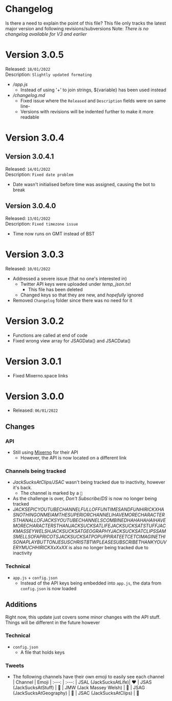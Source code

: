 # Changelog
Is there a need to explain the point of this file?
This file only tracks the latest major version and following revisions/subversions
Note: *There is no changelog available for V3 and earlier*

# Version 3.0.5
Released: `18/01/2022`  
Description: `Slightly updated formating`
- */app.js*
  - Instead of using '+' to join strings, ${variable} has been used instead
- */changelog.md*
  - Fixed issue where the `Released` and `Description` fields were on same line-
  - Versions with revisions will be indented further to make it more readable

# Version 3.0.4
## Version 3.0.4.1
Released: `14/01/2022`  
Description: `Fixed date problem`
- Date wasn't initialised before time was assigned, causing the bot to break

## Version 3.0.4.0
Released: `13/01/2022`  
Description: `Fixed timezone issue`
- Time now runs on GMT instead of BST

# Version 3.0.3
Released: `10/01/2022`  
- Addressed a severe issue (that no one's interested in)
  - Twitter API keys were uploaded under *temp_json.txt*
    - This file has been deleted
  - Changed keys so that they are new, and *hopefully* ignored
- Removed `Changelog` folder since there was no need for it

# Version 3.0.2
- Functions are called at end of code
- Fixed wrong view array for JSAGData() and JSACData() 

# Version 3.0.1
- Fixed Mixerno.space links

# Version 3.0.0
- Released: `06/01/2022`

<!-- NEW SECTION -->
## Changes
### API
- Still using [Mixerno](https://www.mixerno.space) for their API
  - However, the API is now located on a different link

### Channels being tracked
- *JackSucksAtClips/JSAC* wasn't being tracked due to inactivity, however it's back.
  - The channel is marked by a `💜`
- As the challenge is over, *Don't Subscribe/DS* is now no longer being tracked
- *JACKSEPICYOUTUBECHANNELFULLOFFUNTIMESANDFUNHIRICKXHASNOTHINGONMEIAMTHESUPERIORCHANNELIHAVEMORECHARACTERSTHANALLOFJACKSYOUTUBECHANNELSCOMBINEDHAHAHAHAIHAVEMORECHARACTERSTHANJACKSUCKSATLIFEJACKSUCKSATSTUFFJACKMASSEYWELSHJACKSUCKSATGEOGRAPHYJACKSUCKSATCLIPSSAMSMELLSOFAPRICOTSJACKSUCKSATPOPUPPIRATEETCETCIMAGINETHISONAPLAYBUTTONJESUSCHRISTBTWPLEASESUBSCRIBETHANKYOUVERYMUCHHIRICKXxXxXX* is also no longer being tracked due to inactivity

### Technical
- `app.js` + `config.json`
  - Instead of the API keys being embedded into `app.js`, the data from `config.json` is now loaded

## Additions
Right now, this update just covers some minor changes with the API stuff.  
Things will be different in the future however 

<!-- NEW SECTION -->
### Technical
- `config.json`
  - A file that holds keys

### Tweets
- The following channels have their own emoji to easily see each channel
| Channel | Emoji
| :---: | :---:
| JSAL (JackSucksAtLife)| ❤️ 
| JSAS (JackSucksAtStuff) | 💛
| JMW (Jack Massey Welsh) | 💙
| JSAG (JackSucksAtGeography) | 💚
| JSAC (JackSucksAtClips) | 💜